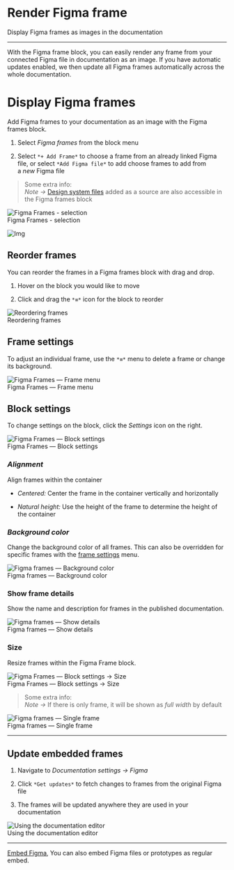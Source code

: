 
# Render Figma frame

Display Figma frames as images in the documentation

---

With the Figma frame block, you can easily render any frame from your connected Figma file in documentation as an image. If you have automatic updates enabled, we then update all Figma frames automatically across the whole documentation.

# Display Figma frames

Add Figma frames to your documentation as an image with the Figma frames block. 

1. Select *Figma frames* from the block menu

1. Select `*+ Add Frame*` to choose a frame from an already linked Figma file, or select `*Add Figma file*` to add choose frames to add from a *new* Figma file

> Some extra info:  
> *Note ->* [Design system files](https://learn.supernova.io/design-systems/working-with-figma/design-system-files.html) added as a source are also accessible in the Figma frames block

  
![Figma Frames - selection](https://studio-assets.supernova.io/design-systems/6475/c0832b2c-a11f-436d-a99b-3c90eb25af78.png?Expires=1972252800&Policy=eyJTdGF0ZW1lbnQiOlt7IlJlc291cmNlIjoiaHR0cHM6Ly9zdHVkaW8tYXNzZXRzLnN1cGVybm92YS5pby9kZXNpZ24tc3lzdGVtcy82NDc1L2MwODMyYjJjLWExMWYtNDM2ZC1hOTliLTNjOTBlYjI1YWY3OC5wbmciLCJDb25kaXRpb24iOnsiRGF0ZUxlc3NUaGFuIjp7IkFXUzpFcG9jaFRpbWUiOjE5NzIyNTI4MDB9fX1dfQ__&Signature=O3KaJNHyVJppQKhhJK~txZ1iXK9G5pJiNZy~F06Z4sjc2JXkpPv1SbnCnmedOVY2SF0svFlnAPZp4eYh1YhDNH5o6Lw3ziqPTfF8bVqJImJ2vYt8K8YItT5eVfMZFgfN0MxHO5eLtmUyNIq3feftMICj9vzqQEurmSHTSNSR8l3jUoc7QH~xb~2ddOYqW7oYY550qUDsHqpSGR3e~n5awDmY7M~iKjaA3p-sQktgqOtz0-bYzX4ckqjzfRDZtqL6zjbWn552cRRJXY3t9PZ37CLQ81TdaxVXTGYhdlYojYY5am1oPCrElUXGvZXzsUO3Gb~Gs6Xwy~HiMizEhKqWmg__&Key-Pair-Id=APKAJGK34LCCAUR7N6LA)  
Figma Frames - selection  


![Img](https://studio-assets.supernova.io/design-systems/6475/4c6a7b9a-8093-4dd6-91ff-123818f5afc1.png?Expires=1972252800&Policy=eyJTdGF0ZW1lbnQiOlt7IlJlc291cmNlIjoiaHR0cHM6Ly9zdHVkaW8tYXNzZXRzLnN1cGVybm92YS5pby9kZXNpZ24tc3lzdGVtcy82NDc1LzRjNmE3YjlhLTgwOTMtNGRkNi05MWZmLTEyMzgxOGY1YWZjMS5wbmciLCJDb25kaXRpb24iOnsiRGF0ZUxlc3NUaGFuIjp7IkFXUzpFcG9jaFRpbWUiOjE5NzIyNTI4MDB9fX1dfQ__&Signature=ZV7hjjIjOcruyaC5m5v8b207Qp1laWAnT55K5iz8PESf6c7m5fB58OTPL5RiMqn6AQHq~w~O3iVY8CtupHOQiz6xEX8EqfsKuQd5ZWOAWL0ptL-8EjN99ekDBTEel4rdvyZiRJ5xZMKQZ5HLEqt-iHp0LCzEsauraaGh5d-Y~jyCom~4V2lo21BowaUAHUMgWw-GHtabK~EDfT1I984y53bjMyv90ZOqCyoDBoc1ClIFCKwsVLBzOPEAiEMfm773Swqk9HcLzeqkqsokAzypQYkbmyXx6laKvJprYLqrPhwLoiiUkfLLBq7VPrFvJ7TsJdaEK0tVyUhe~yqe3Pa5mw__&Key-Pair-Id=APKAJGK34LCCAUR7N6LA)

## Reorder frames

You can reorder the frames in a Figma frames block with drag and drop.

1. Hover on the block you would like to move

1. Click and drag the `*≡*` icon for the block to reorder

  
![Reordering frames](https://studio-assets.supernova.io/design-systems/6475/fdd5eb42-52d5-45b2-b0e5-24f8ccb96bf8.png?Expires=1972252800&Policy=eyJTdGF0ZW1lbnQiOlt7IlJlc291cmNlIjoiaHR0cHM6Ly9zdHVkaW8tYXNzZXRzLnN1cGVybm92YS5pby9kZXNpZ24tc3lzdGVtcy82NDc1L2ZkZDVlYjQyLTUyZDUtNDViMi1iMGU1LTI0ZjhjY2I5NmJmOC5wbmciLCJDb25kaXRpb24iOnsiRGF0ZUxlc3NUaGFuIjp7IkFXUzpFcG9jaFRpbWUiOjE5NzIyNTI4MDB9fX1dfQ__&Signature=cwsx1UNsGRPI9Zm6aEYSd3WxIq4n8CzUxRbf8oP-~soQ1LOxhcA0d2NIujWx0OKpL1nEUKzjJmO3vizZqTHP-xRV2D9KtSBOgW-XAB4t8OVxfRc98rWq2qa0MJ43hs5dJUk3a4kLjf8tSLi1S3iYQ1n~jaOIIU2QYaCg3Z8MA4zjjzJC51hCHiwZzIkDKJXnDpyz660ZglVnBZyxRmCqT1ca3My-kelfsJk8DvsKLc9kV7YF9ikwBEjVdyjMOP70pSi-CL0RVR8ew8sKeI5qL3piTbYLxNJGivMPA5Bk3ZM1WR8uee9VOWxNFGBk3dV3IIQmKGbtTZVenr4Q8hJ-4g__&Key-Pair-Id=APKAJGK34LCCAUR7N6LA)  
Reordering frames  


## Frame settings

To adjust an individual frame, use the `*≡*` menu to delete a frame or change its background.

  
![Figma Frames — Frame menu](https://studio-assets.supernova.io/design-systems/6475/7dd22b83-d7a6-4bd5-97e0-d3a04a1f3bae.png?Expires=1972252800&Policy=eyJTdGF0ZW1lbnQiOlt7IlJlc291cmNlIjoiaHR0cHM6Ly9zdHVkaW8tYXNzZXRzLnN1cGVybm92YS5pby9kZXNpZ24tc3lzdGVtcy82NDc1LzdkZDIyYjgzLWQ3YTYtNGJkNS05N2UwLWQzYTA0YTFmM2JhZS5wbmciLCJDb25kaXRpb24iOnsiRGF0ZUxlc3NUaGFuIjp7IkFXUzpFcG9jaFRpbWUiOjE5NzIyNTI4MDB9fX1dfQ__&Signature=aBj2afia6MVixc1uv2GCUZQH4h0yBlQq4yhi~EBAteu64-ecE5ytOh4VtQ7fZ50a5rMKSHQwtJg~4BQkYUOa01XGzuGcPIxcnSMUXgw6RJbHCPIpR1GKRGdJNLc3H7IaymTOPsZCaIqDyT1JMXA4-pPZ2S9LvgQ6iVHhO9h6zXW9SZJIle~Y~QrRnW7RUfP3oSP0XEIpGgUig7mjSaW6ydHwUljz2WRdStUsDsb8~Zod8Fcui91ZovlEUpnT56a-0g-m6nZx6PFfN5bExirCYDozrDGqc6CL5W~~NDlqUE0w3b1q81UsLgPNrfCqNb19UHze1S20CncR0TupXIGQ3A__&Key-Pair-Id=APKAJGK34LCCAUR7N6LA)  
Figma Frames — Frame menu  


## Block settings

To change settings on the block, click the *Settings* icon on the right.

  
![Figma Frames — Block settings](https://studio-assets.supernova.io/design-systems/6475/56341b1b-a0f7-4c8c-836f-1b0d7181ccd2.png?Expires=1972252800&Policy=eyJTdGF0ZW1lbnQiOlt7IlJlc291cmNlIjoiaHR0cHM6Ly9zdHVkaW8tYXNzZXRzLnN1cGVybm92YS5pby9kZXNpZ24tc3lzdGVtcy82NDc1LzU2MzQxYjFiLWEwZjctNGM4Yy04MzZmLTFiMGQ3MTgxY2NkMi5wbmciLCJDb25kaXRpb24iOnsiRGF0ZUxlc3NUaGFuIjp7IkFXUzpFcG9jaFRpbWUiOjE5NzIyNTI4MDB9fX1dfQ__&Signature=dcOV5tLPvtM6FDgyU8VyxjmAMin2gsV5CFvkOxFDmTfiioNTzfNQklOLP7ub54R0SYO9nu3aPnwgqqFFDJaU0vtspv9Eruy-L9NPnzgReULzwynXyFXI-Xd9SQBuY1vEf-x4JWC-HOunHGh03M0UBSYh1E01PqO9sEhFT4SYQsSIQHZYbIXnYpdaWzYJkKSp3d5mHb~zgeQ5buWwRLzvwLcMKErppidblklCaUD5aNTXB~xWh0e1w9ZUhulYcp~BHzavBdpS4Nei-khR7-ZQPQPJLsyQ3RZJzA1YMbSfWTkEWjbg8tCI0ZPHag3Dnovcv1R5X-BLXu5IslmKa9OwJw__&Key-Pair-Id=APKAJGK34LCCAUR7N6LA)  
Figma Frames — Block settings  


### *Alignment*

Align frames within the container

- *Centered:* Center the frame in the container vertically and horizontally

- *Natural height:* Use the height of the frame to determine the height of the container

### *Background color*

Change the background color of all frames. This can also be overridden for specific frames with the [frame settings](https://learn.supernova.io/latest/documentation/types-of-blocks/figma.html#frame-settings) menu.

  
![Figma frames — Background color](https://studio-assets.supernova.io/design-systems/6475/4990ef0a-2ebf-4774-9c58-2524b898beb5.png?Expires=1972252800&Policy=eyJTdGF0ZW1lbnQiOlt7IlJlc291cmNlIjoiaHR0cHM6Ly9zdHVkaW8tYXNzZXRzLnN1cGVybm92YS5pby9kZXNpZ24tc3lzdGVtcy82NDc1LzQ5OTBlZjBhLTJlYmYtNDc3NC05YzU4LTI1MjRiODk4YmViNS5wbmciLCJDb25kaXRpb24iOnsiRGF0ZUxlc3NUaGFuIjp7IkFXUzpFcG9jaFRpbWUiOjE5NzIyNTI4MDB9fX1dfQ__&Signature=cg9jhUHpCi60FIWyV3O7D13EE6mn-bDm2pmp6TexMXvx2XWOFJ7rMGLoLrtVDm6gubBLIT1XpPjUacRiZ~8UQ5c~HiiGNSjWx2pLKQgJ4G5s7LO1hac7sJV5KC-qYTffde9tMZs19vMFIezTnJVMIZ01slaUUCOAi29i8GqaAraCkOl02vybZf1LDFCAsB1THLFJMyht0UC6x87f9YUP-YZYtACJ0Eq4X1ryrRnr8JPUqbGK2WgHrT3Kkkin3hn26Nlc~gj17xKh-1XxgMY4fX3hZs8tHfp0hGk~ceIO6idw6zDybf5OwqQEwcuxyGe2zNe6xKWNMaUrzvWdEx1i4A__&Key-Pair-Id=APKAJGK34LCCAUR7N6LA)  
Figma frames — Background color  


### Show frame details

Show the name and description for frames in the published documentation.

  
![Figma frames — Show details](https://studio-assets.supernova.io/design-systems/6475/966d745f-d181-4329-aa82-f7c35a9d02da.png?Expires=1972252800&Policy=eyJTdGF0ZW1lbnQiOlt7IlJlc291cmNlIjoiaHR0cHM6Ly9zdHVkaW8tYXNzZXRzLnN1cGVybm92YS5pby9kZXNpZ24tc3lzdGVtcy82NDc1Lzk2NmQ3NDVmLWQxODEtNDMyOS1hYTgyLWY3YzM1YTlkMDJkYS5wbmciLCJDb25kaXRpb24iOnsiRGF0ZUxlc3NUaGFuIjp7IkFXUzpFcG9jaFRpbWUiOjE5NzIyNTI4MDB9fX1dfQ__&Signature=jGBtkWVxEIyqF6oqYidwEjijoPdxeqrY1VYLC6YQBBXYfIVXgZTEdltYkOJvIxqsugu25C45oiDXBAMk2gFZER1JZYl9rnMnX4bWikSNATbLI5ZOAxBzL6~0z3N3WQmkU5wTECy12gR1QsS29GRlY6HjZsPZZ~VRlGY8BhAsVpW~vB-4Yvk5NpIPGRJjH2j4dGEtjJaxkNRgAhtIWgIlrTa7Rlyofz2IOULbQMi3RQF2H7Z~PKCCqF8PNOi8KG2GW0bzSV4vAa03RQgHBKD9t7wH5qrCo4Gk1WZkEMUHj2L8hM7GDyecxYsvmVX98P8Wa5-ITHfhw4Y9J0pxSJvh3g__&Key-Pair-Id=APKAJGK34LCCAUR7N6LA)  
Figma frames — Show details  


### Size

Resize frames within the Figma Frame block.

  
![Figma Frames — Block settings -> Size](https://studio-assets.supernova.io/design-systems/6475/e5a37a43-e26e-46f7-9e14-b349aae1448b.png?Expires=1972252800&Policy=eyJTdGF0ZW1lbnQiOlt7IlJlc291cmNlIjoiaHR0cHM6Ly9zdHVkaW8tYXNzZXRzLnN1cGVybm92YS5pby9kZXNpZ24tc3lzdGVtcy82NDc1L2U1YTM3YTQzLWUyNmUtNDZmNy05ZTE0LWIzNDlhYWUxNDQ4Yi5wbmciLCJDb25kaXRpb24iOnsiRGF0ZUxlc3NUaGFuIjp7IkFXUzpFcG9jaFRpbWUiOjE5NzIyNTI4MDB9fX1dfQ__&Signature=eyLFJXVVnfYrRnaBFP7oTU-vgl8DwPCSl~CXY9~HL~sQCgeXkUnB7c93MQjpZ3m2J~HLT4XHNTyqTeIFADQ403DEoYppW8m8p3bJkVahj9dUilA778RcgB6ov1kCJ4P5baLgPdlPAxKNy6u0YpWILm8L3xJdyEd7T2M-y3EY~ootZpm09RztiD-BN4bWdZnroQMTaVjLydCfqOXYSUqYIbEAq3Dr~GvIdx-0ztOPHbAW68OxXnMulvb6rSbsrhCWok4SsMVzqxrsbYlZBIR7rp8hEfLHZVD2X~aNwI4VGsx8Y3h6HLIZpv4uHuhcRrO2WCn7WdAgknAP6bxglbVpMw__&Key-Pair-Id=APKAJGK34LCCAUR7N6LA)  
Figma Frames — Block settings -> Size  


> Some extra info:  
> *Note ->* If there is only frame, it will be shown as *full width* by default

  
![Figma frames — Single frame](https://studio-assets.supernova.io/design-systems/6475/54f13c2f-6776-49d9-9d7c-a696a1d758f6.png?Expires=1972252800&Policy=eyJTdGF0ZW1lbnQiOlt7IlJlc291cmNlIjoiaHR0cHM6Ly9zdHVkaW8tYXNzZXRzLnN1cGVybm92YS5pby9kZXNpZ24tc3lzdGVtcy82NDc1LzU0ZjEzYzJmLTY3NzYtNDlkOS05ZDdjLWE2OTZhMWQ3NThmNi5wbmciLCJDb25kaXRpb24iOnsiRGF0ZUxlc3NUaGFuIjp7IkFXUzpFcG9jaFRpbWUiOjE5NzIyNTI4MDB9fX1dfQ__&Signature=QgAlgPMnI7mM8q8Q3KOp66491nsAS~88crWbV9qxy3JssQH9LSsMOQkOlG0tknzY4NWdyDIqaEp4TM~y3a7gL8bayGuTnr3biYCKXzcT-9PTTZ5Msl1X~O8RhAwtQgZRhd-FM6OlFEP3oA9qUQj-p8LFo52EbwH157umL7lDtxJlb7JhKY0Fz6YKb8-SgVXDiUnRStyBLr~pRrb17TUBF9DWkrgwWc3DSJ6DeAusXrqXWvMx6AJ0~RC-3u1R~1-oT53D1o8XfK2~cbWAX1k5YjMfeRnzn~hgDasnLsTBDYfZ1dCXZXhJcgoHHHiPCXfVKMCo8gYc6MzqGh7fFLKqlw__&Key-Pair-Id=APKAJGK34LCCAUR7N6LA)  
Figma frames — Single frame  


---

## Update embedded frames

1. Navigate to *Documentation settings -> Figma*

1. Click `*Get updates*` to fetch changes to frames from the original Figma file

1. The frames will be updated anywhere they are used in your documentation

  
![Using the documentation editor](https://studio-assets.supernova.io/design-systems/6475/50657df6-1a4d-4efc-b438-402cb5b83d2e.png?Expires=1972252800&Policy=eyJTdGF0ZW1lbnQiOlt7IlJlc291cmNlIjoiaHR0cHM6Ly9zdHVkaW8tYXNzZXRzLnN1cGVybm92YS5pby9kZXNpZ24tc3lzdGVtcy82NDc1LzUwNjU3ZGY2LTFhNGQtNGVmYy1iNDM4LTQwMmNiNWI4M2QyZS5wbmciLCJDb25kaXRpb24iOnsiRGF0ZUxlc3NUaGFuIjp7IkFXUzpFcG9jaFRpbWUiOjE5NzIyNTI4MDB9fX1dfQ__&Signature=iREMnPKukfoxVQJRLS~SObn86q2UPVKcQjda8KWaRO~KMoFYHYe7LaB46yqyEr9xVoe1eq~4BuKp5yED5Rn49LU6siSKk5WP4WdNFPW3D0RzgMwfe9xFbvG5fSuysbRIkK-367X0hL9ALzznu3BCrF6-p89Oj0ccU~JoXC4UkszBLA25LvdrLSGkBXQz~PGq6BgZRLhTg3H~4~s4HEXju5dWMrIJJfLWzf~SV~~tHC~GETyVRL9IHuNhbyAukpDMxSnkECokiACHV92lVyX5cHn4BRN6fL6Sc2lWwz3T3CrHS1X-PG1QryJZ-r~UWpISO7K7O5AnORKVAP2fFYVMhQ__&Key-Pair-Id=APKAJGK34LCCAUR7N6LA)  
Using the documentation editor  


---

  
[Embed Figma](../../../documentation/types-of-blocks/embed/figma-file.md), You can also embed Figma files or prototypes as regular embed.  
  
